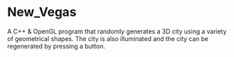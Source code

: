 # New_Vegas
A C++ &amp; OpenGL program that randomly generates a 3D city using a variety of geometrical shapes. The city is also illuminated and the city can be regenerated by pressing a button.
